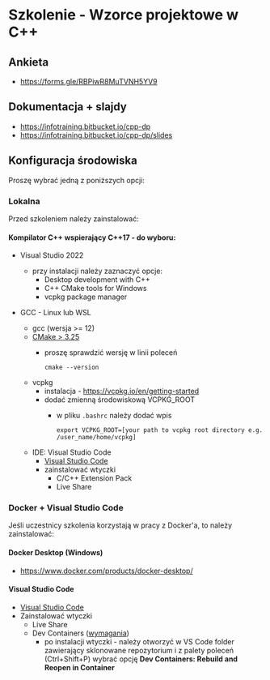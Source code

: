 # Szkolenie - Wzorce projektowe w C++ #

## Ankieta 

* https://forms.gle/RBPiwR8MuTVNH5YV9

## Dokumentacja + slajdy

* https://infotraining.bitbucket.io/cpp-dp
* https://infotraining.bitbucket.io/cpp-dp/slides

## Konfiguracja środowiska

Proszę wybrać jedną z poniższych opcji:

### Lokalna

Przed szkoleniem należy zainstalować:

#### Kompilator C++ wspierający C++17 - do wyboru:
  * Visual Studio 2022
    * przy instalacji należy zaznaczyć opcje:
      * Desktop development with C++
      * C++ CMake tools for Windows
      * vcpkg package manager

  * GCC - Linux lub WSL
    * gcc (wersja >= 12)
    * [CMake > 3.25](https://cmake.org/)
      * proszę sprawdzić wersję w linii poleceń        
  
        ```
        cmake --version
        ```
    * vcpkg
      * instalacja - https://vcpkg.io/en/getting-started
      * dodać zmienną środowiskową VCPKG_ROOT
        * w pliku `.bashrc` należy dodać wpis

          ```
          export VCPKG_ROOT=[your path to vcpkg root directory e.g. /user_name/home/vcpkg]
          ```
    * IDE: Visual Studio Code
      * [Visual Studio Code](https://code.visualstudio.com/)
      * zainstalować wtyczki
        * C/C++ Extension Pack
        * Live Share

### Docker + Visual Studio Code

Jeśli uczestnicy szkolenia korzystają w pracy z Docker'a, to należy zainstalować:

#### Docker Desktop (Windows)

* https://www.docker.com/products/docker-desktop/

#### Visual Studio Code

* [Visual Studio Code](https://code.visualstudio.com/)
* Zainstalować wtyczki
  * Live Share
  * Dev Containers ([wymagania](https://code.visualstudio.com/docs/devcontainers/containers#_system-requirements))
    * po instalacji wtyczki - należy otworzyć w VS Code folder zawierający sklonowane repozytorium i
      z palety poleceń (Ctrl+Shift+P) wybrać opcję **Dev Containers: Rebuild and Reopen in Container**